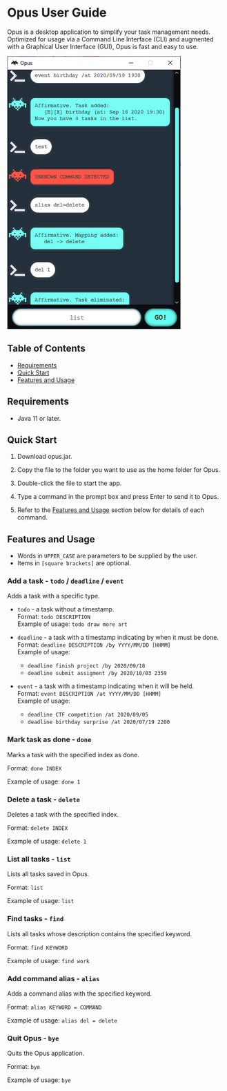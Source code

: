 # Opus User Guide

Opus is a desktop application to simplify your task management needs.
Optimized for usage via a Command Line Interface (CLI) and augmented with a Graphical User Interface (GUI), 
Opus is fast and easy to use.

![Product Screenshot](Ui.png)

## Table of Contents
- [Requirements](#requirements)
- [Quick Start](#quick-start)
- [Features and Usage](#features-and-usage)


## Requirements

- Java 11 or later.

## Quick Start

1. Download opus.jar.
 
2. Copy the file to the folder you want to use as the home folder for Opus.
 
3. Double-click the file to start the app.
 
4. Type a command in the prompt box and press Enter to send it to Opus.
 
5. Refer to the [Features and Usage](#features-and-usage) section below for details of each command.

## Features and Usage

- Words in `UPPER_CASE` are parameters to be supplied by the user.
- Items in `[square brackets]` are optional.

### Add a task - `todo` / `deadline` / `event`

Adds a task with a specific type.

- `todo` - a task without a timestamp. <br>
    Format: `todo DESCRIPTION` <br>
    Example of usage: `todo draw more art`

- `deadline` - a task with a timestamp indicating by when it must be done. <br>
    Format: `deadline DESCRIPTION /by YYYY/MM/DD [HHMM]` <br>
    Example of usage: <br>
    - `deadline finish project /by 2020/09/18`
    - `deadline submit assigment /by 2020/10/03 2359`
- `event` - a task with a timestamp indicating when it will be held. <br>
    Format: `event DESCRIPTION /at YYYY/MM/DD [HHMM]` <br>
    Example of usage: <br>
    - `deadline CTF competition /at 2020/09/05`
    - `deadline birthday surprise /at 2020/07/19 2200`

### Mark task as done - `done`

Marks a task with the specified index as done.

Format: `done INDEX`

Example of usage: `done 1`

### Delete a task - `delete`

Deletes a task with the specified index.

Format: `delete INDEX`

Example of usage: `delete 1`

### List all tasks - `list`

Lists all tasks saved in Opus.

Format: `list`

Example of usage: `list`

### Find tasks - `find`

Lists all tasks whose description contains the specified keyword.

Format: `find KEYWORD`

Example of usage: `find work`

### Add command alias - `alias`

Adds a command alias with the specified keyword.

Format: `alias KEYWORD = COMMAND`

Example of usage: `alias del = delete`

### Quit Opus - `bye`

Quits the Opus application.

Format: `bye`

Example of usage: `bye`